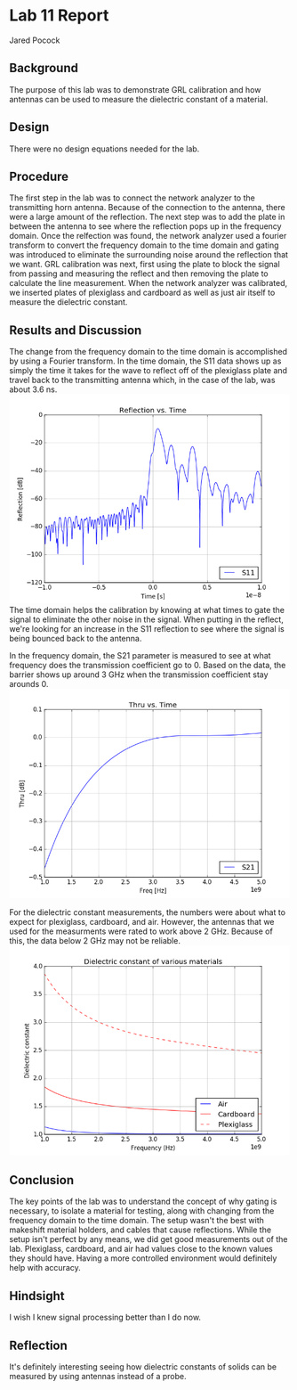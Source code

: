 # Lab 11 Report
Jared Pocock

## Background
The purpose of this lab was to demonstrate GRL calibration and how antennas can be used to measure the dielectric constant of a material.

## Design
There were no design equations needed for the lab.

## Procedure
The first step in the lab was to connect the network analyzer to the transmitting horn antenna. Because of the connection to the antenna, there were a large amount of the reflection. The next step was to add the plate in between the antenna to see where the reflection pops up in the frequency domain. Once the relfection was found, the network analyzer used a fourier transform to convert the frequency domain to the time domain and gating was introduced to eliminate the surrounding noise around the reflection that we want. GRL calibration was next, first using the plate to block the signal from passing and measuring the reflect and then removing the plate to calculate the line measurement. When the network analyzer was calibrated, we inserted plates of plexiglass and cardboard as well as just air itself to measure the dielectric constant.

## Results and Discussion
The change from the frequency domain to the time domain is accomplished by using a Fourier transform. In the time domain, the S11 data shows up as simply the time it takes for the wave to reflect off of the plexiglass plate and travel back to the transmitting antenna which, in the case of the lab, was about 3.6 ns. 
![image](figure_1.png)
The time domain helps the calibration by knowing at what times to gate the signal to eliminate the other noise in the signal. When putting in the reflect, we're looking for an increase in the S11 reflection to see where the signal is being bounced back to the antenna.

In the frequency domain, the S21 parameter is measured to see at what frequency does the transmission coefficient go to 0. Based on the data, the barrier shows up around 3 GHz when the transmission coefficient stay arounds 0.
![image](figure_2.png)

For the dielectric constant measurements, the numbers were about what to expect for plexiglass, cardboard, and air. However, the antennas that we used for the measurments were rated to work above 2 GHz. Because of this, the data below 2 GHz may not be reliable.
![image](figure_3.png)

## Conclusion
The key points of the lab was to understand the concept of why gating is necessary, to isolate a material for testing, along with changing from the frequency domain to the time domain.  The setup wasn't the best with makeshift material holders, and cables that cause reflections. While the setup isn't perfect by any means, we did get good measurements out of the lab. Plexiglass, cardboard, and air had values close to the known values they should have. Having a more controlled environment would definitely help with accuracy. 

## Hindsight
I wish I knew signal processing better than I do now.

## Reflection
It's definitely interesting seeing how dielectric constants of solids can be measured by using antennas instead of a probe.
